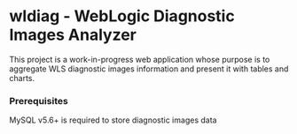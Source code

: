# wldiag - WebLogic Diagnostic Images Analyzer

This project is a work-in-progress web application whose purpose is to aggregate WLS diagnostic images information and present it with tables and charts.

### Prerequisites
MySQL v5.6+ is required to store diagnostic images data
